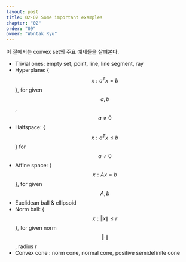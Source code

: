 ```yaml
---
layout: post
title: 02-02 Some important examples
chapter: "02"
order: "09"
owner: "Wontak Ryu"
---
```


이 절에서는 convex set의 주요 예제들을 살펴본다. 

* Trivial ones: empty set, point, line, line segment, ray
* Hyperplane: {$$x : a^T x = b$$}, for given $$a, b$$, $$a \ne 0$$
* Halfspace: {$$x : a^T x \le b$$} for $$a \ne 0$$
* Affine space: {$$x : Ax = b$$}, for given $$A, b$$
* Euclidean ball & ellipsoid
* Norm ball: {$$x : \left \Vert x \right \| ≤ r$$}, for given norm $$\left \Vert · \right \|$$ , radius r
* Convex cone : norm cone, normal cone, positive semidefinite cone 




